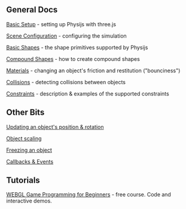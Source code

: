 ## General Docs
[Basic Setup](https://github.com/chandlerprall/Physijs/wiki/Basic-Setup) - setting up Physijs with three.js

[Scene Configuration](https://github.com/chandlerprall/Physijs/wiki/Scene-Configuration) - configuring the simulation

[Basic Shapes](https://github.com/chandlerprall/Physijs/wiki/Basic-Shapes) - the shape primitives supported by Physijs

[Compound Shapes](https://github.com/chandlerprall/Physijs/wiki/Compound-Shapes) - how to create compound shapes

[Materials](https://github.com/chandlerprall/Physijs/wiki/Materials) - changing an object's friction and restitution ("bounciness")

[Collisions](https://github.com/chandlerprall/Physijs/wiki/Collisions) - detecting collisions between objects

[Constraints](https://github.com/chandlerprall/Physijs/wiki/Constraints) - description & examples of the supported constraints

## Other Bits
[Updating an object's position & rotation](https://github.com/chandlerprall/Physijs/wiki/Updating-an-object's-position-&-rotation)

[Object scaling](https://github.com/chandlerprall/Physijs/wiki/Object-scaling)

[Freezing an object](https://github.com/chandlerprall/Physijs/wiki/Freezing-an-object)

[Callbacks & Events](https://github.com/chandlerprall/Physijs/wiki/Callbacks-&-Events)

## Tutorials

[WEBGL Game Programming for Beginners](http://www.dmu.com/webgl) - free course. Code and interactive demos.  

